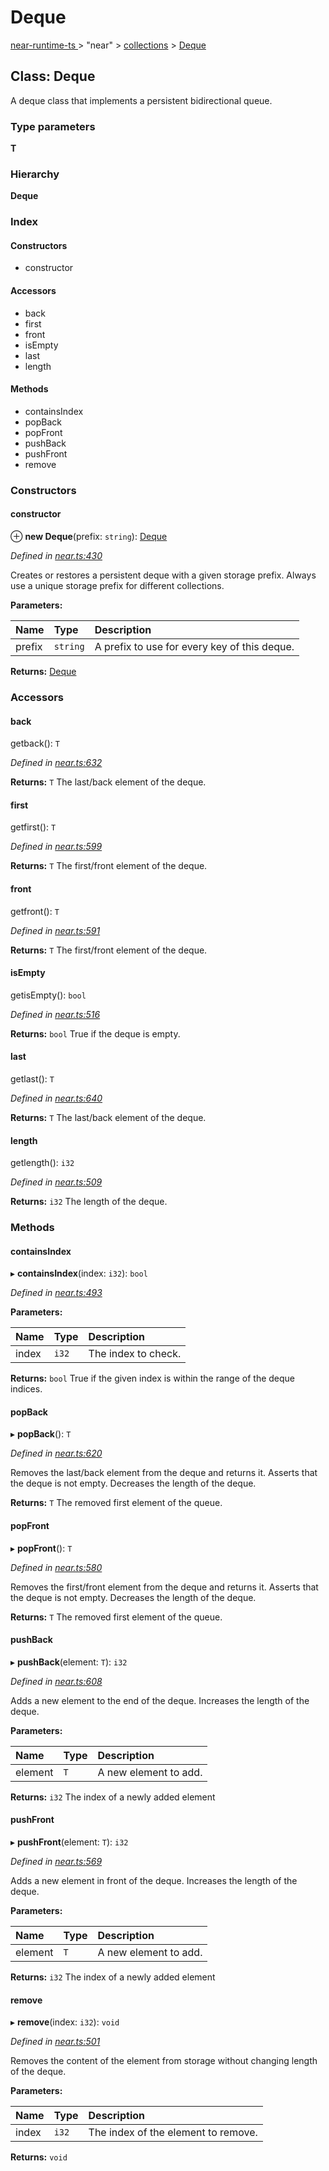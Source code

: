 # Deque

[near-runtime-ts ](../../)&gt; "near" &gt; [collections](./) &gt; [Deque](deque.md)

## Class: Deque

A deque class that implements a persistent bidirectional queue.

### Type parameters

**T**

### Hierarchy

**Deque**

### Index

#### Constructors

* constructor

#### Accessors

* back
* first
* front
* isEmpty
* last
* length

#### Methods

* containsIndex
* popBack
* popFront
* pushBack
* pushFront
* remove

### Constructors

#### constructor  <a id="constructor"></a>

⊕ **new Deque**\(prefix: `string`\): [Deque](https://github.com/ckshei/nearprotocol_docs/tree/d6186ae6832aee077838ed1322d479d1357cf6f3/docs/client-api/ts/classes/_near_.collections.deque.md)

_Defined in_ [_near.ts:430_](https://github.com/nearprotocol/near-runtime-ts/blob/30d6281/near.ts#L430)

Creates or restores a persistent deque with a given storage prefix. Always use a unique storage prefix for different collections.

**Parameters:**

| Name | Type | Description |
| :--- | :--- | :--- |
| prefix | `string` | A prefix to use for every key of this deque. |

**Returns:** [Deque](https://github.com/ckshei/nearprotocol_docs/tree/d6186ae6832aee077838ed1322d479d1357cf6f3/docs/client-api/ts/classes/_near_.collections.deque.md)

### Accessors

#### back  <a id="back"></a>

getback\(\): `T`

_Defined in_ [_near.ts:632_](https://github.com/nearprotocol/near-runtime-ts/blob/30d6281/near.ts#L632)

**Returns:** `T` The last/back element of the deque.

#### first  <a id="first"></a>

getfirst\(\): `T`

_Defined in_ [_near.ts:599_](https://github.com/nearprotocol/near-runtime-ts/blob/30d6281/near.ts#L599)

**Returns:** `T` The first/front element of the deque.

#### front  <a id="front"></a>

getfront\(\): `T`

_Defined in_ [_near.ts:591_](https://github.com/nearprotocol/near-runtime-ts/blob/30d6281/near.ts#L591)

**Returns:** `T` The first/front element of the deque.

#### isEmpty  <a id="isempty"></a>

getisEmpty\(\): `bool`

_Defined in_ [_near.ts:516_](https://github.com/nearprotocol/near-runtime-ts/blob/30d6281/near.ts#L516)

**Returns:** `bool` True if the deque is empty.

#### last  <a id="last"></a>

getlast\(\): `T`

_Defined in_ [_near.ts:640_](https://github.com/nearprotocol/near-runtime-ts/blob/30d6281/near.ts#L640)

**Returns:** `T` The last/back element of the deque.

#### length  <a id="length"></a>

getlength\(\): `i32`

_Defined in_ [_near.ts:509_](https://github.com/nearprotocol/near-runtime-ts/blob/30d6281/near.ts#L509)

**Returns:** `i32` The length of the deque.

### Methods

#### containsIndex  <a id="containsindex"></a>

▸ **containsIndex**\(index: `i32`\): `bool`

_Defined in_ [_near.ts:493_](https://github.com/nearprotocol/near-runtime-ts/blob/30d6281/near.ts#L493)

**Parameters:**

| Name | Type | Description |
| :--- | :--- | :--- |
| index | `i32` | The index to check. |

**Returns:** `bool` True if the given index is within the range of the deque indices.

#### popBack  <a id="popback"></a>

▸ **popBack**\(\): `T`

_Defined in_ [_near.ts:620_](https://github.com/nearprotocol/near-runtime-ts/blob/30d6281/near.ts#L620)

Removes the last/back element from the deque and returns it. Asserts that the deque is not empty. Decreases the length of the deque.

**Returns:** `T` The removed first element of the queue.

#### popFront  <a id="popfront"></a>

▸ **popFront**\(\): `T`

_Defined in_ [_near.ts:580_](https://github.com/nearprotocol/near-runtime-ts/blob/30d6281/near.ts#L580)

Removes the first/front element from the deque and returns it. Asserts that the deque is not empty. Decreases the length of the deque.

**Returns:** `T` The removed first element of the queue.

#### pushBack  <a id="pushback"></a>

▸ **pushBack**\(element: `T`\): `i32`

_Defined in_ [_near.ts:608_](https://github.com/nearprotocol/near-runtime-ts/blob/30d6281/near.ts#L608)

Adds a new element to the end of the deque. Increases the length of the deque.

**Parameters:**

| Name | Type | Description |
| :--- | :--- | :--- |
| element | `T` | A new element to add. |

**Returns:** `i32` The index of a newly added element

#### pushFront  <a id="pushfront"></a>

▸ **pushFront**\(element: `T`\): `i32`

_Defined in_ [_near.ts:569_](https://github.com/nearprotocol/near-runtime-ts/blob/30d6281/near.ts#L569)

Adds a new element in front of the deque. Increases the length of the deque.

**Parameters:**

| Name | Type | Description |
| :--- | :--- | :--- |
| element | `T` | A new element to add. |

**Returns:** `i32` The index of a newly added element

#### remove  <a id="remove"></a>

▸ **remove**\(index: `i32`\): `void`

_Defined in_ [_near.ts:501_](https://github.com/nearprotocol/near-runtime-ts/blob/30d6281/near.ts#L501)

Removes the content of the element from storage without changing length of the deque.

**Parameters:**

| Name | Type | Description |
| :--- | :--- | :--- |
| index | `i32` | The index of the element to remove. |

**Returns:** `void`


